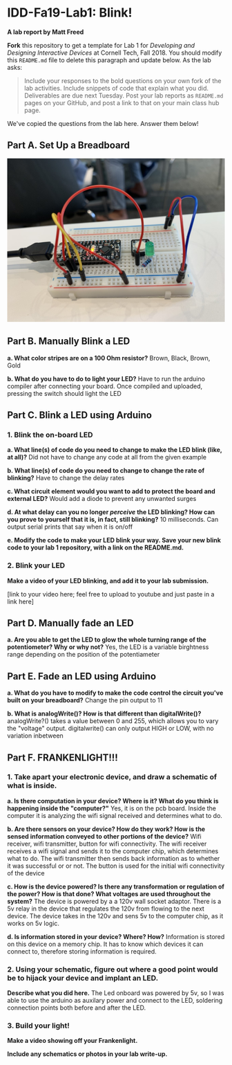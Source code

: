 # IDD-Fa19-Lab1: Blink!

**A lab report by Matt Freed**

**Fork** this repository to get a template for Lab 1 for *Developing and Designing Interactive Devices* at Cornell Tech, Fall 2018. You should modify this `README.md` file to delete this paragraph and update below. As the lab asks:

> Include your responses to the bold questions on your own fork of the lab activities. Include snippets of code that explain what you did. Deliverables are due next Tuesday. Post your lab reports as `README.md` pages on your GitHub, and post a link to that on your main class hub page.

We've copied the questions from the lab here. Answer them below!

## Part A. Set Up a Breadboard

![Image of BreadBoard](Images\BoardNoBlink.jpg)

## Part B. Manually Blink a LED

**a. What color stripes are on a 100 Ohm resistor?**
     Brown, Black, Brown, Gold
     
**b. What do you have to do to light your LED?**
     Have to run the arduino compiler after connecting your board. Once compiled and uploaded, pressing the switch should light the LED


## Part C. Blink a LED using Arduino

### 1. Blink the on-board LED

**a. What line(s) of code do you need to change to make the LED blink (like, at all)?**
     Did not have to change any code at all from the given example

**b. What line(s) of code do you need to change to change the rate of blinking?**
     Have to change the delay rates
     
**c. What circuit element would you want to add to protect the board and external LED?**
     Would add a diode to prevent any unwanted surges
     
**d. At what delay can you no longer *perceive* the LED blinking? How can you prove to yourself that it is, in fact, still blinking?**
     10 milliseconds. Can output serial prints that say when it is on/off
     
**e. Modify the code to make your LED blink your way. Save your new blink code to your lab 1 repository, with a link on the README.md.**


### 2. Blink your LED

**Make a video of your LED blinking, and add it to your lab submission.**

[link to your video here; feel free to upload to youtube and just paste in a link here]


## Part D. Manually fade an LED

**a. Are you able to get the LED to glow the whole turning range of the potentiometer? Why or why not?**
     Yes, the LED is a variable birghtness range depending on the position of the potentiameter

## Part E. Fade an LED using Arduino

**a. What do you have to modify to make the code control the circuit you've built on your breadboard?**
     Change the pin output to 11

**b. What is analogWrite()? How is that different than digitalWrite()?**
     analogWrite?() takes a value between 0 and 255, which allows you to vary the "voltage" output. digitalwrite() can only output HIGH or LOW, with no variation inbetween


## Part F. FRANKENLIGHT!!!

### 1. Take apart your electronic device, and draw a schematic of what is inside. 

**a. Is there computation in your device? Where is it? What do you think is happening inside the "computer?"**
   Yes, it is on the pcb board. Inside the computer it is analyzing the wifi signal received and determines what to do.
   
**b. Are there sensors on your device? How do they work? How is the sensed information conveyed to other portions of the device?**
  Wifi receiver, wifi transmitter, button for wifi connectivity. The wifi receiver receives a wifi signal and sends it to the computer chip, which determines what to do. The wifi transmitter then sends back information as to whether it was successful or or not. The button is used for the initial wifi connectivity of the device
  
**c. How is the device powered? Is there any transformation or regulation of the power? How is that done? What voltages are used throughout the system?**
The device is powered by a a 120v wall socket adaptor. There is a 5v relay in the device that regulates the 120v from flowing to the next device. The device takes in the 120v and sens 5v to the computer chip, as it works on 5v logic.

**d. Is information stored in your device? Where? How?**
     Information is stored on this device on a memory chip. It has to know which devices it can connect to, therefore storing information is required.
### 2. Using your schematic, figure out where a good point would be to hijack your device and implant an LED.

**Describe what you did here.**
  The Led onboard was powered by 5v, so I was able to use the arduino as auxilary power and connect to the LED, soldering connection points both before and after the LED.
### 3. Build your light!

**Make a video showing off your Frankenlight.**

**Include any schematics or photos in your lab write-up.**
